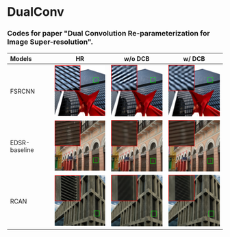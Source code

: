 # DualConv

### Codes for paper "Dual Convolution Re-parameterization for Image Super-resolution".

|Models    | HR        | w/o DCB  | w/ DCB |
|:---------|:---------:|:--------:|:------:|
|FSRCNN     | <img width="150" src="images/HR_fsrcnn.png">|<img width="150" src="images/Base_fsrcnn.png">|<img width="150" src="images/DCB_fsrcnn.png">|
|EDSR-baseline | <img width="150" src="images/HR_edsrb.png">|<img width="150" src="images/Base_edsrb.png">|<img width="150" src="images/DCB_edsrb.png">|
|RCAN      | <img width="150" src="images/HR_rcan.png">|<img width="150" src="images/Base_rcan.png">|<img width="150" src="images/DCB_rcan.png">|

